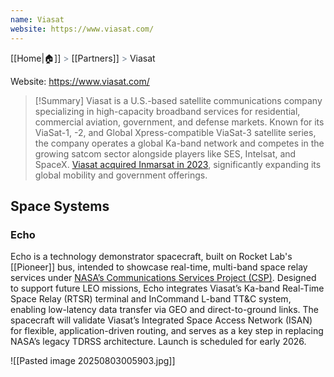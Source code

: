 ```yaml
---
name: Viasat
website: https://www.viasat.com/
---
```

[[Home|🏠]] <span style="color: LightSlateGray">></span> [[Partners]] <span style="color: LightSlateGray">></span> Viasat

Website: https://www.viasat.com/

>[!Summary]
>Viasat is a U.S.-based satellite communications company specializing in high-capacity broadband services for residential, commercial aviation, government, and defense markets. Known for its ViaSat-1, -2, and Global Xpress-compatible ViaSat-3 satellite series, the company operates a global Ka-band network and competes in the growing satcom sector alongside players like SES, Intelsat, and SpaceX. [Viasat acquired Inmarsat in 2023](https://spacenews.com/satellite-operators-viasat-and-inmarsat-complete-merger-deal/), significantly expanding its global mobility and government offerings.

## Space Systems

### Echo

Echo is a technology demonstrator spacecraft, built on Rocket Lab's [[Pioneer]] bus, intended to showcase real-time, multi-band space relay services under [NASA’s Communications Services Project (CSP)](https://www.nasa.gov/communicating-with-missions/communications-services-project/). Designed to support future LEO missions, Echo integrates Viasat’s Ka-band Real-Time Space Relay (RTSR) terminal and InCommand L-band TT&C system, enabling low-latency data transfer via GEO and direct-to-ground links. The spacecraft will validate Viasat’s Integrated Space Access Network (ISAN) for flexible, application-driven routing, and serves as a key step in replacing NASA’s legacy TDRSS architecture. Launch is scheduled for early 2026.

![[Pasted image 20250803005903.jpg]]